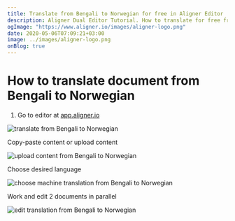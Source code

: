 ```yaml
---
title: Translate from Bengali to Norwegian for free in Aligner Editor
description: Aligner Dual Editor Tutorial. How to translate for free from Bengali to Norwegian. Aligner is multilingual document management platform. 
ogImage: "https://www.aligner.io/images/aligner-logo.png"
date: 2020-05-06T07:09:21+03:00
image: ../images/aligner-logo.png
onBlog: true
---
```


# How to translate document from Bengali to Norwegian

1. Go to editor at [app.aligner.io](https://app.aligner.io "Aligner App web page")

![translate from Bengali to Norwegian](../aligner-blank-editor.png "translate from Bengali to Norwegian")

Copy-paste content or upload content

![upload content from Bengali to Norwegian](../aligner-uploaded-document.png "upload content from Bengali to Norwegian")

Choose desired language

![choose machine translation from Bengali to Norwegian](../aligner-language-dropdown.png "choose machine translation from Bengali to Norwegian")

Work and edit 2 documents in parallel

![edit translation from Bengali to Norwegian](../aligner-double-sitded-editor.png "edit translation from Bengali to Norwegian")

